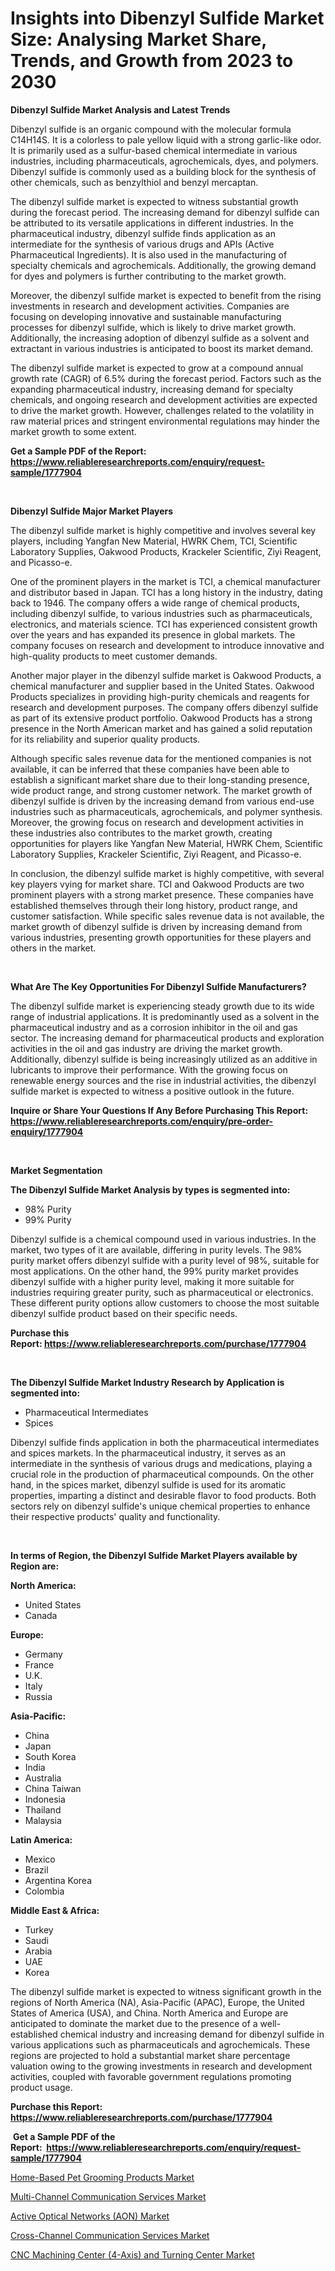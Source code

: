 <p><h1>Insights into Dibenzyl Sulfide Market Size: Analysing Market Share, Trends, and Growth from 2023 to 2030</h1></p><p><strong>Dibenzyl Sulfide Market Analysis and Latest Trends</strong></p>
<p><p>Dibenzyl sulfide is an organic compound with the molecular formula C14H14S. It is a colorless to pale yellow liquid with a strong garlic-like odor. It is primarily used as a sulfur-based chemical intermediate in various industries, including pharmaceuticals, agrochemicals, dyes, and polymers. Dibenzyl sulfide is commonly used as a building block for the synthesis of other chemicals, such as benzylthiol and benzyl mercaptan.</p><p>The dibenzyl sulfide market is expected to witness substantial growth during the forecast period. The increasing demand for dibenzyl sulfide can be attributed to its versatile applications in different industries. In the pharmaceutical industry, dibenzyl sulfide finds application as an intermediate for the synthesis of various drugs and APIs (Active Pharmaceutical Ingredients). It is also used in the manufacturing of specialty chemicals and agrochemicals. Additionally, the growing demand for dyes and polymers is further contributing to the market growth.</p><p>Moreover, the dibenzyl sulfide market is expected to benefit from the rising investments in research and development activities. Companies are focusing on developing innovative and sustainable manufacturing processes for dibenzyl sulfide, which is likely to drive market growth. Additionally, the increasing adoption of dibenzyl sulfide as a solvent and extractant in various industries is anticipated to boost its market demand.</p><p>The dibenzyl sulfide market is expected to grow at a compound annual growth rate (CAGR) of 6.5% during the forecast period. Factors such as the expanding pharmaceutical industry, increasing demand for specialty chemicals, and ongoing research and development activities are expected to drive the market growth. However, challenges related to the volatility in raw material prices and stringent environmental regulations may hinder the market growth to some extent.</p></p>
<p><strong>Get a Sample PDF of the Report:&nbsp; <a href="https://www.reliableresearchreports.com/enquiry/request-sample/1777904">https://www.reliableresearchreports.com/enquiry/request-sample/1777904</a></strong></p>
<p>&nbsp;</p>
<p><strong>Dibenzyl Sulfide Major Market Players</strong></p>
<p><p>The dibenzyl sulfide market is highly competitive and involves several key players, including Yangfan New Material, HWRK Chem, TCI, Scientific Laboratory Supplies, Oakwood Products, Krackeler Scientific, Ziyi Reagent, and Picasso-e.</p><p>One of the prominent players in the market is TCI, a chemical manufacturer and distributor based in Japan. TCI has a long history in the industry, dating back to 1946. The company offers a wide range of chemical products, including dibenzyl sulfide, to various industries such as pharmaceuticals, electronics, and materials science. TCI has experienced consistent growth over the years and has expanded its presence in global markets. The company focuses on research and development to introduce innovative and high-quality products to meet customer demands. </p><p>Another major player in the dibenzyl sulfide market is Oakwood Products, a chemical manufacturer and supplier based in the United States. Oakwood Products specializes in providing high-purity chemicals and reagents for research and development purposes. The company offers dibenzyl sulfide as part of its extensive product portfolio. Oakwood Products has a strong presence in the North American market and has gained a solid reputation for its reliability and superior quality products.</p><p>Although specific sales revenue data for the mentioned companies is not available, it can be inferred that these companies have been able to establish a significant market share due to their long-standing presence, wide product range, and strong customer network. The market growth of dibenzyl sulfide is driven by the increasing demand from various end-use industries such as pharmaceuticals, agrochemicals, and polymer synthesis. Moreover, the growing focus on research and development activities in these industries also contributes to the market growth, creating opportunities for players like Yangfan New Material, HWRK Chem, Scientific Laboratory Supplies, Krackeler Scientific, Ziyi Reagent, and Picasso-e.</p><p>In conclusion, the dibenzyl sulfide market is highly competitive, with several key players vying for market share. TCI and Oakwood Products are two prominent players with a strong market presence. These companies have established themselves through their long history, product range, and customer satisfaction. While specific sales revenue data is not available, the market growth of dibenzyl sulfide is driven by increasing demand from various industries, presenting growth opportunities for these players and others in the market.</p></p>
<p>&nbsp;</p>
<p><strong>What Are The Key Opportunities For Dibenzyl Sulfide Manufacturers?</strong></p>
<p><p>The dibenzyl sulfide market is experiencing steady growth due to its wide range of industrial applications. It is predominantly used as a solvent in the pharmaceutical industry and as a corrosion inhibitor in the oil and gas sector. The increasing demand for pharmaceutical products and exploration activities in the oil and gas industry are driving the market growth. Additionally, dibenzyl sulfide is being increasingly utilized as an additive in lubricants to improve their performance. With the growing focus on renewable energy sources and the rise in industrial activities, the dibenzyl sulfide market is expected to witness a positive outlook in the future.</p></p>
<p><strong>Inquire or Share Your Questions If Any Before Purchasing This Report: <a href="https://www.reliableresearchreports.com/enquiry/pre-order-enquiry/1777904">https://www.reliableresearchreports.com/enquiry/pre-order-enquiry/1777904</a></strong></p>
<p>&nbsp;</p>
<p><strong>Market Segmentation</strong></p>
<p><strong>The Dibenzyl Sulfide Market Analysis by types is segmented into:</strong></p>
<p><ul><li>98% Purity</li><li>99% Purity</li></ul></p>
<p><p>Dibenzyl sulfide is a chemical compound used in various industries. In the market, two types of it are available, differing in purity levels. The 98% purity market offers dibenzyl sulfide with a purity level of 98%, suitable for most applications. On the other hand, the 99% purity market provides dibenzyl sulfide with a higher purity level, making it more suitable for industries requiring greater purity, such as pharmaceutical or electronics. These different purity options allow customers to choose the most suitable dibenzyl sulfide product based on their specific needs.</p></p>
<p><strong>Purchase this Report:&nbsp;<a href="https://www.reliableresearchreports.com/purchase/1777904">https://www.reliableresearchreports.com/purchase/1777904</a></strong></p>
<p>&nbsp;</p>
<p><strong>The Dibenzyl Sulfide Market Industry Research by Application is segmented into:</strong></p>
<p><ul><li>Pharmaceutical Intermediates</li><li>Spices</li></ul></p>
<p><p>Dibenzyl sulfide finds application in both the pharmaceutical intermediates and spices markets. In the pharmaceutical industry, it serves as an intermediate in the synthesis of various drugs and medications, playing a crucial role in the production of pharmaceutical compounds. On the other hand, in the spices market, dibenzyl sulfide is used for its aromatic properties, imparting a distinct and desirable flavor to food products. Both sectors rely on dibenzyl sulfide's unique chemical properties to enhance their respective products' quality and functionality.</p></p>
<p>&nbsp;</p>
<p><strong>In terms of Region, the Dibenzyl Sulfide Market Players available by Region are:</strong></p>
<p>
    <p> <strong> North America: </strong>
        <ul>
            <li>United States</li>
            <li>Canada</li>
        </ul>
        </p> 
    <p> <strong> Europe: </strong>
        <ul>
            <li>Germany</li>
            <li>France</li>
            <li>U.K.</li>
            <li>Italy</li>
            <li>Russia</li>
        </ul>
        </p> 
    <p> <strong> Asia-Pacific: </strong>
        <ul>
            <li>China</li>
            <li>Japan</li>
            <li>South Korea</li>
            <li>India</li>
            <li>Australia</li>
            <li>China Taiwan</li>
            <li>Indonesia</li>
            <li>Thailand</li>
            <li>Malaysia</li>
        </ul>
        </p> 
    <p> <strong> Latin America: </strong>
        <ul>
            <li>Mexico</li>
            <li>Brazil</li>
            <li>Argentina Korea</li>
            <li>Colombia</li>
        </ul>
        </p> 
    <p> <strong> Middle East & Africa: </strong>
        <ul>
            <li>Turkey</li>
            <li>Saudi</li>
            <li>Arabia</li>
            <li>UAE</li>
            <li>Korea</li>
        </ul>
    </p>
    </p>
<p><p>The dibenzyl sulfide market is expected to witness significant growth in the regions of North America (NA), Asia-Pacific (APAC), Europe, the United States of America (USA), and China. North America and Europe are anticipated to dominate the market due to the presence of a well-established chemical industry and increasing demand for dibenzyl sulfide in various applications such as pharmaceuticals and agrochemicals. These regions are projected to hold a substantial market share percentage valuation owing to the growing investments in research and development activities, coupled with favorable government regulations promoting product usage.</p></p>
<p><strong>Purchase this Report: <a href="https://www.reliableresearchreports.com/purchase/1777904">https://www.reliableresearchreports.com/purchase/1777904</a></strong></p>
<p>&nbsp;<strong>Get a Sample PDF of the Report:&nbsp;&nbsp;<a href="https://www.reliableresearchreports.com/enquiry/request-sample/1777904">https://www.reliableresearchreports.com/enquiry/request-sample/1777904</a></strong></p>
<p><strong></strong></p>
<p><p><a href="https://medium.com/@subhamgillrp23/home-based-pet-grooming-products-market-insight-market-trends-growth-forecasted-from-2023-to-b96791df579d">Home-Based Pet Grooming Products Market</a></p><p><a href="https://medium.com/@anmolreportprime/multi-channel-communication-services-market-size-market-outlook-and-market-forecast-2023-to-2030-7f26ca7ab49c">Multi-Channel Communication Services Market</a></p><p><a href="https://medium.com/@chiragreportprime2/active-optical-networks-aon-market-the-key-to-successful-business-strategy-forecast-till-2030-cbff26bb5e99">Active Optical Networks (AON) Market</a></p><p><a href="https://medium.com/@chiragreportprime3/cross-channel-communication-services-market-size-cagr-trends-2024-2030-796755a039ab">Cross-Channel Communication Services Market</a></p><p><a href="https://medium.com/@enostillman2023/cnc-machining-center-4-axis-and-turning-center-market-trends-forecast-and-competitive-analysis-ab19f89e2960">CNC Machining Center (4-Axis) and Turning Center Market</a></p></p>